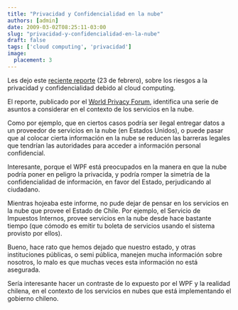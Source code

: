 ```yaml
---
title: "Privacidad y Confidencialidad en la nube"
authors: [admin]
date: 2009-03-02T08:25:11-03:00
slug: "privacidad-y-confidencialidad-en-la-nube"
draft: false
tags: ['cloud computing', 'privacidad']
image:
  placement: 3
---
```


Les dejo este [reciente reporte](http://www.worldprivacyforum.org/pdf/WPF_Cloud_Privacy_Report.pdf)
(23 de febrero), sobre los riesgos a la privacidad y confidencialidad
debido al cloud computing.

El reporte, publicado por el [World Privacy Forum](http://www.worldprivacyforum.org/), identifica una serie de
asuntos a considerar en el contexto de los servicios en la nube.

Como por ejemplo, que en ciertos casos podría ser ilegal entregar datos
a un proveedor de servicios en la nube (en Estados Unidos), o puede
pasar que al colocar cierta información en la nube se reducen las
barreras legales que tendrían las autoridades para acceder a información
personal confidencial.

Interesante, porque el WPF está preocupados en la manera en que la nube
podría poner en peligro la privacida, y podría romper la simetría de la
confidencialidad de información, en favor del Estado, perjudicando al
ciudadano.

Mientras hojeaba este informe, no pude dejar de pensar en los servicios
en la nube que provee el Estado de Chile. Por ejemplo, el Servicio de
Impuestos Internos, provee servicios en la nube desde hace bastante
tiempo (que cómodo es emitir tu boleta de servicios usando el sistema
provisto por ellos).

Bueno, hace rato que hemos dejado que nuestro estado, y otras
instituciones públicas, o semi pública, manejen mucha información sobre
nosotros, lo malo es que muchas veces esta información no está
asegurada.

Sería interesante hacer un contraste de lo expuesto por el WPF y la
realidad chilena, en el contexto de los servicios en nubes que está
implementando el gobierno chileno.
